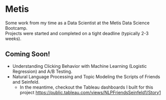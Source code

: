# Metis
Some work from my time as a Data Scientist at the Metis Data Science Bootcamp.  
Projects were started and completed on a tight deadline (typically 2-3 weeks).


## Coming Soon!  
- Understanding Clicking Behavior with Machine Learning (Logistic Regression) and A/B Testing.
- Natural Language Processing and Topic Modeling the Scripts of Friends and Seinfeld.
  - In the meantime, checkout the Tableau dashboards I built for this project https://public.tableau.com/views/NLPFriendsSeinfeld1/Story1
 

